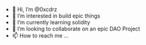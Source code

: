 - 👋 Hi, I’m @0xcdrz
- 👀 I’m interested in build epic things
- 🌱 I’m currently learning solidity
- 💞️ I’m looking to collaborate on an epic DAO Project
- 📫 How to reach me ...



